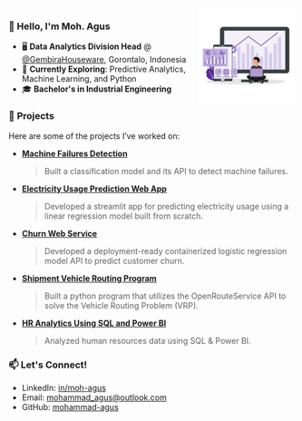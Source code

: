 <img src="https://raw.githubusercontent.com/mohammad-agus/mohammad-agus/refs/heads/main/images/pic.png" alt="analytics ilustration" min-width="400px" max-width="170px" width="170px" align="right">

### 👋 Hello, I'm Moh. Agus  
- 🖥️ **Data Analytics Division Head** @ [@GembiraHouseware](https://gembirahouseware.com/gembira/), Gorontalo, Indonesia  
- 🧿 **Currently Exploring**: Predictive Analytics, Machine Learning, and Python
- 🎓 **Bachelor's in Industrial Engineering**

### 📂 **Projects**  
Here are some of the projects I’ve worked on:  
- **[Machine Failures Detection](https://github.com/mohammad-agus/machine-failures-detection)**
  > Built a classification model and its API to detect machine failures.
- **[Electricity Usage Prediction Web App](https://github.com/mohammad-agus/electricity-usage-prediction-web-app)**
  > Developed a streamlit app for predicting electricity usage using a linear regression model built from scratch.   
- **[Churn Web Service](https://github.com/mohammad-agus/churn-web-service)**
  > Developed a deployment-ready containerized logistic regression model API to predict customer churn.
- **[Shipment Vehicle Routing Program](https://github.com/mohammad-agus/shipment-vehicle-routing-program)**
  > Built a python program that utilizes the OpenRouteService API to solve the Vehicle Routing Problem (VRP).
- **[HR Analytics Using SQL and Power BI](https://github.com/mohammad-agus/hr-analytics-using-sql-and-powerbi)**
  > Analyzed human resources data using SQL & Power BI.


### 📫 **Let's Connect!**  
- LinkedIn: [in/moh-agus](https://www.linkedin.com/in/moh-agus/)
- Email: mohammad_agus@outlook.com
- GitHub: [mohammad-agus](https://github.com/mohammad-agus)  

